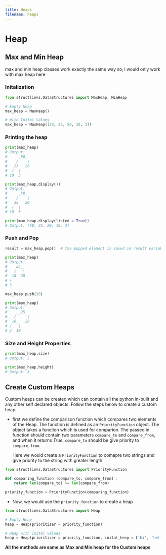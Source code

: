 ```yaml
---
title: Heaps
filename: heaps
---
```



# Heap

## Max and Min Heap

max and min heap classes work exactly the same way so, I would only work with max heap here

### Initalization

```python
from structlinks.DataStructures import MaxHeap, MinHeap

# Empty heap
max_heap = MaxHeap()

# With Inital Values
max_heap = MaxHeap([20, 25, 50, 10, 3])
```

### Printing the heap

```python
print(max_heap)
# Output:
#     _50_
#    /    \
#   25   20
#  /  \
# 10  3

print(max_heap.display())
# Output:
#     _50_
#    /    \
#   25   20
#  /  \
# 10  3

print(max_heap.display(listed = True))
# Output: [50, 25, 20, 10, 3]
```

### Push and Pop

```python
result = max_heap.pop()  # the popped element is saved in result variable

print(max_heap)
# Output:
#    25_
#   /   \
#  10  20
# /
# 3

max_heap.push(16)

print(max_heap)
# Output:
#    __25_
#   /     \
#  16_   20
# /   \
# 3  10
```

### Size and Height Properties

```python
print(max_heap.size)
# Output: 5

print(max_heap.height)
# Output: 3
```

## Create Custom Heaps

Custom heaps can be created which can contain all the python in-built and any other self declared objects. Follow
the steps below to create a custom heap.

-   first we define the comparison function which compares two elements of the Heap. The function is
    defined as an `PriorityFunction` object. The object takes a function which is used for comparion.
    The passed in function should contain two parameters `compare_to` and `compare_from`, and when it returns
    _True_, `compare_to` should be give priority to `compare_from`.

    Here we would create a `PriorityFunction` to comapre two strings and give priority to the string with
    greater length

```python
from structlinks.DataStructures import PriorityFunction

def comparing_function (compare_to, compare_from) :
    return len(compare_to) >= len(compare_from)

priority_function = PriorityFunction(comparing_function)
```

-   Now, we would use the `priority_function` to create a heap

```python
from structlinks.DataStructures import Heap

# Empty Heap
heap = Heap(prioritizer = priority_function)

# Heap with inital values
heap = Heap(prioritizer = priority_function, inital_heep = ['hi', 'hello', 'bye'])
```

**All the methods are same as Max and Min heap for the Custom heaps**
